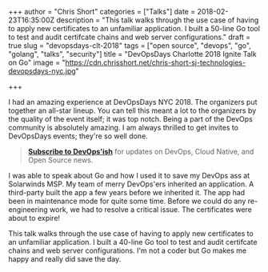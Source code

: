 +++
author = "Chris Short"
categories = ["Talks"]
date = 2018-02-23T16:35:00Z
description = "This talk walks through the use case of having to apply new certificates to an unfamiliar application. I built a 50-line Go tool to test and audit certifcate chains and web server configurations."
draft = true
slug = "devopsdays-clt-2018"
tags = ["open source", "devops", "go", "golang", "talks", "security"]
title = "DevOpsDays Charlotte 2018 Ignite Talk on Go"
image = "https://cdn.chrisshort.net/chris-short-sj-technologies-devopsdays-nyc.jpg"

+++

I had an amazing experience at DevOpsDays NYC 2018. The organizers put together an all-star lineup. You can tell this meant a lot to the organizers by the quality of the event itself; it was top notch. Being a part of the DevOps community is absolutely amazing. I am always thrilled to get invites to DevOpsDays events; they're so well done.

> [**Subscribe to DevOps'ish**](/newsletter/) for updates on DevOps, Cloud Native, and Open Source news.

I was able to speak about Go and how I used it to save my DevOps ass at Solarwinds MSP. My team of merry DevOps'ers inherited an application. A third-party built the app a few years before we inherited it. The app had been in maintenance mode for quite some time. Before we could do any re-engineering work, we had to resolve a critical issue. The certificates were about to expire!

<!-- chrisshort.net Responsive -->
<script async src="//pagead2.googlesyndication.com/pagead/js/adsbygoogle.js"></script>
<ins class="adsbygoogle"
     style="display:block"
     data-ad-client="ca-pub-8972983586873269"
     data-ad-slot="1297095894"
     data-ad-format="auto"></ins>
<script>
   (adsbygoogle = window.adsbygoogle || []).push({});
</script>


This talk walks through the use case of having to apply new certificates to an unfamiliar application. I built a 40-line Go tool to test and audit certifcate chains and web server configurations. I'm not a coder but Go makes me happy and really did save the day.

<script async class="speakerdeck-embed" data-id="e90ce37a433646f79eec650670b29b0f" data-ratio="1.77777777777778" src="//speakerdeck.com/assets/embed.js"></script>